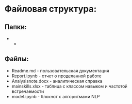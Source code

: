 # Файловая структура:
## Папки: 
- -
## Файлы: 
- Readme.md - пользовательская документация
- Report.ipynb - отчет о проделанной работе
- Analysisnote.docx - аналитическая справка
- mainskills.xlsx - таблица с классом навыком и частотой встречаемости
- model.ipynb - блокнот с алгоритмами NLP 
